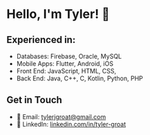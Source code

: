 # Hello, I'm Tyler! 👋

## Experienced in:
- Databases: Firebase, Oracle, MySQL
- Mobile Apps: Flutter, Android, iOS
- Front End: JavaScript, HTML, CSS,
- Back End: Java, C++, C, Kotlin, Python, PHP

## Get in Touch
- 📨 Email: [tylerjgroat@gmail.com](mailto:tylerjgroat@gmail.com)
- 🔗 LinkedIn: [linkedin.com/in/tyler-groat](www.linkedin.com/in/tyler-groat)
